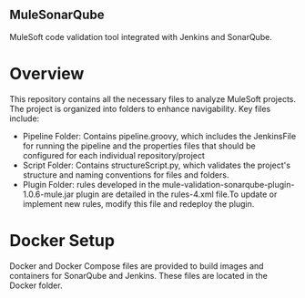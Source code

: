 ## MuleSonarQube
MuleSoft code validation tool integrated with Jenkins and SonarQube.


# Overview

This repository contains all the necessary files to analyze MuleSoft projects. The project is organized into folders to enhance navigability. Key files include:

 - Pipeline Folder: Contains pipeline.groovy, which includes the JenkinsFile for running the pipeline and the properties files that should be configured for each individual repository/project
 - Script Folder: Contains structureScript.py, which validates the project's structure and naming conventions for files and folders.
 - Plugin Folder: rules developed in the mule-validation-sonarqube-plugin-1.0.6-mule.jar plugin are detailed in the rules-4.xml file.To update or implement new rules, modify this file and redeploy the plugin.

# Docker Setup
Docker and Docker Compose files are provided to build images and containers for SonarQube and Jenkins. These files are located in the Docker folder.

